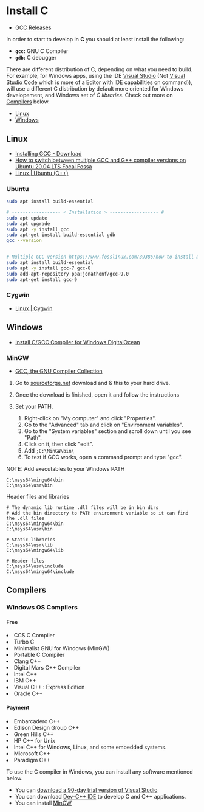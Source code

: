 Install C
==============

- [GCC Releases](https://gcc.gnu.org/releases.html)

In order to start to develop in **C** you should at least install the following:

- **`gcc`:** GNU C Compiler
- **`gdb`:** C debugger

There are different distribution of C, depending on what you need to build. For example, for Windows apps, 
using the IDE [Visual Studio](https://visualstudio.microsoft.com/vs/) (Not [Visual Studio Code](https://code.visualstudio.com/?wt.mc_id=DX_841432) which is more of a Editor with IDE capabilities on command)), will use a different C distribution by default more oriented for Windows developement, and Windows set of *C libraries*.
Check out more on [Compilers](#compilers) below.


- [Linux](#linux)
- [Windows](#windows)


Linux
--------------

- [Installing GCC - Download](https://gcc.gnu.org/install/)
- [How to switch between multiple GCC and G++ compiler versions on Ubuntu 20.04 LTS Focal Fossa](https://linuxconfig.org/how-to-switch-between-multiple-gcc-and-g-compiler-versions-on-ubuntu-20-04-lts-focal-fossa)
- [Linux | Ubuntu (C++)](https://github.com/Koubae/Programming-CookBook/tree/master/Linux/Ubuntu#install-cc-compiler)


### Ubuntu

```bash
sudo apt install build-essential

# ------------------ < Installation > ------------------ #
sudo apt update
sudo apt upgrade
sudo apt -y install gcc 
sudo apt-get install build-essential gdb
gcc --version


# Multiple GCC version https://www.fosslinux.com/39386/how-to-install-multiple-versions-of-gcc-and-g-on-ubuntu-20-04.htm
sudo apt install build-essential
sudo apt -y install gcc-7 gcc-8
sudo add-apt-repository ppa:jonathonf/gcc-9.0
sudo apt-get install gcc-9

```

### Cygwin

- [Linux | Cygwin](https://en.wikibooks.org/wiki/C_Programming/Obtaining_a_compiler)



Windows 
-------

- [Install C/GCC Compiler for Windows DigitalOcean](https://www.digitalocean.com/community/tutorials/c-compiler-windows-gcc)

### MinGW

- [GCC, the GNU Compiler Collection](https://gcc.gnu.org/)

1. Go to [sourceforge.net](https://sourceforge.net/projects/mingw/) download and & this to your hard drive.

2. Once the download is finished, open it and follow the instructions

3. Set your PATH. 
    1. Right-click on "My computer" and click "Properties".
    2. Go to the "Advanced" tab and click on "Environment variables". 
    3. Go to the "System variables" section and scroll down until you see "Path". 
    4. Click on it, then click "edit". 
    5. Add ```;C:\MinGW\bin\``` 
    6. To test if GCC works, open a command prompt and type "gcc". 

NOTE: Add executables to your Windows PATH
``` 
C:\msys64\mingw64\bin
C:\msys64\usr\bin
``` 
Header files and libraries

``` 
# The dynamic lib runtime .dll files will be in bin dirs
# Add the bin directory to PATH environment variable so it can find the .dll files
C:\msys64\mingw64\bin
C:\msys64\usr\bin

# Static libraries
C:\msys64\usr\lib
C:\msys64\mingw64\lib

# Header files
C:\msys64\usr\include
C:\msys64\mingw64\include
``` 


Compilers
---------


### Windows OS Compilers

#### Free

<li>CCS C Compiler</li><li>Turbo C</li><li>Minimalist GNU for Windows (MinGW)</li><li>Portable C Compiler</li><li>Clang C++</li><li>Digital Mars C++ Compiler</li><li>Intel C++</li><li>IBM C++</li><li>Visual C++ : Express Edition</li><li>Oracle C++</li>

#### Payment

<li>Embarcadero C++</li><li>Edison Design Group C++</li><li>Green Hills C++</li><li>HP C++ for Unix</li><li>Intel C++&nbsp;for Windows, Linux, and some embedded systems.</li><li>Microsoft C++</li><li>Paradigm C++</li>


<p>To use the C compiler in Windows, you can install any software mentioned below.</p><ul><li>You can <a href="https://www.microsoft.com/express/download/" rel="nofollow noopener">download a 90-day trial version of Visual Studio</a></li><li>You can download <a href="https://www.bloodshed.net/">Dev-C++ IDE</a> to develop C and C++ applications.</li><li>You can install <a href="http://www.mingw.org/" rel="nofollow noopener">MinGW</a>